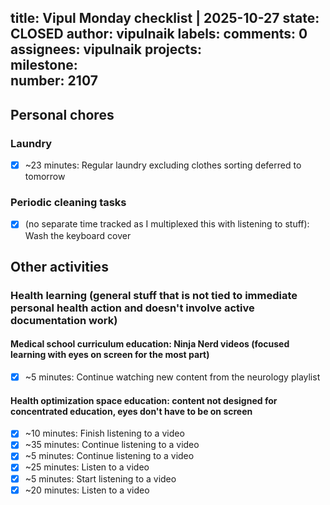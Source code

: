 title:	Vipul Monday checklist | 2025-10-27
state:	CLOSED
author:	vipulnaik
labels:	
comments:	0
assignees:	vipulnaik
projects:	
milestone:	
number:	2107
--
## Personal chores

### Laundry

- [x] ~23 minutes: Regular laundry excluding clothes sorting deferred to tomorrow

### Periodic cleaning tasks

- [x] (no separate time tracked as I multiplexed this with listening to stuff): Wash the keyboard cover

## Other activities

### Health learning (general stuff that is not tied to immediate personal health action and doesn't involve active documentation work)

#### Medical school curriculum education: Ninja Nerd videos (focused learning with eyes on screen for the most part)

- [x] ~5 minutes: Continue watching new content from the neurology playlist

#### Health optimization space education: content not designed for concentrated education, eyes don't have to be on screen

- [x] ~10 minutes: Finish listening to a video
- [x] ~35 minutes: Continue listening to a video
- [x] ~5 minutes: Continue listening to a video
- [x] ~25 minutes: Listen to a video
- [x] ~5 minutes: Start listening to a video
- [x] ~20 minutes: Listen to a video
